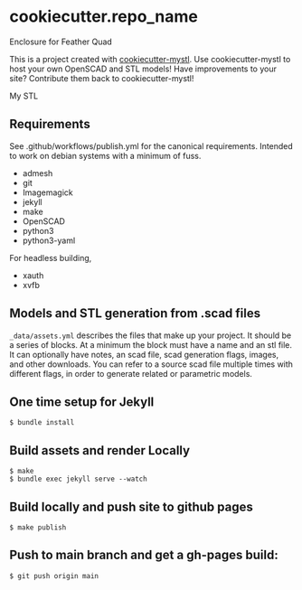 # cookiecutter.repo_name

Enclosure for Feather Quad

This is a project created with [cookiecutter-mystl](https://github.com/jepler/cookiecutter-mystl).
Use cookiecutter-mystl to host your own OpenSCAD and STL models!
Have improvements to your site?  Contribute them back to cookiecutter-mystl!

My STL

## Requirements

See .github/workflows/publish.yml for the canonical requirements.
Intended to work on debian systems with a minimum of fuss.

 * admesh
 * git
 * Imagemagick
 * jekyll
 * make
 * OpenSCAD
 * python3
 * python3-yaml

For headless building,
 * xauth
 * xvfb

## Models and STL generation from .scad files

`_data/assets.yml` describes the files that make up your project.
It should be a series of blocks.
At a minimum the block must have a name and an stl file.
It can optionally have notes, an scad file, scad generation flags, images, and other downloads.
You can refer to a source scad file multiple times with different flags,
in order to generate related or parametric models.

## One time setup for Jekyll

    $ bundle install

## Build assets and render Locally

    $ make
    $ bundle exec jekyll serve --watch

## Build locally and push site to github pages

    $ make publish

## Push to main branch and get a gh-pages build:

    $ git push origin main
